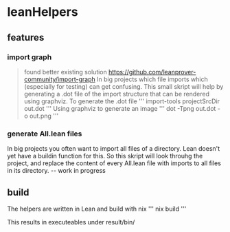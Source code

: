 # leanHelpers

## features

### import graph
> found better existing solution https://github.com/leanprover-community/import-graph
In big projects which file imports which (especially for testing) can get confusing. This small skript will help by generating a .dot file of the import structure that can be rendered using graphviz.
To generate the .dot file
'''
import-tools projectSrcDir out.dot
'''
Using graphviz to generate an image
'''
dot -Tpng out.dot -o out.png
'''

### generate All.lean files
In big projects you often want to import all files of a directory. Lean doesn't yet have a buildin function for this. 
So this skript will look throuhg the project, and replace the content of every All.lean file with imports to all files in its directory.
-- work in progress

## build
The helpers are written in Lean and build with nix
'''
nix build
'''

This results in executeables under result/bin/